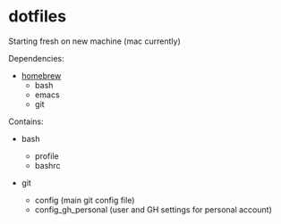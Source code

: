 # dotfiles
Starting fresh on new machine (mac currently)

Dependencies:
  - [homebrew][1]
    - bash
    - emacs
    - git

Contains:

  - bash
     - profile
     - bashrc

  - git
     - config (main git config file)
     - config_gh_personal (user and GH settings for personal account)


[1]:https://brew.sh/
